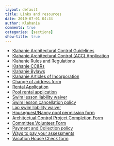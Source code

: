 ```yaml
---
layout: default
title: Links and resources
date: 2019-07-01 04:34
author: Klahanie
comments: true
categories: [sections]
show-title: true
---
```

* <a href="{{site.url}}files/Klahanie-Association-Architectural-Controls-2018.pdf">Klahanie Architectural Control Guidelines</a>
* <a href="{{site.url}}files/374142017Architectural-Controls_application.pdf">Klahanie Architectural Control (ACC) Application</a> 
* <a href="{{site.url}}files/Klahanie-Association-Rules-and-Regulations-2018.pdf">Klahanie Rules and Regulations</a>
* <a href="{{site.url}}files/Klahanie-Association-CCRs-2018.pdf">Klahanie CC&Rs</a>
* <a href="{{site.url}}files/Klahanie-Association-Bylaws-2018.pdf">Klahanie Bylaws</a>
* <a href="http://klahanie.com/wp-content/uploads/2019/05/Klahanie-Articles-of-Incorp.pdf">Klahanie Articles of Incorporation</a>
* <a href="{{site.url}}files/klahanie-association_change-of-address_2018-ver.pdf">Change of address form</a>
* <a href="{{site.url}}files/Rental-Letter.pdf">Rental Application</a>
* <a href="{{site.url}}files/801pool_rental_contract_2017.pdf">Pool rental application</a>
* <a href="{{site.url}}files/liability-waiver.pdf">Swim lesson liability waiver</a>
* <a href="{{site.url}}files/cancellation-policy.pdf">Swim lesson cancellation policy</a>
* <a href="{{site.url}}files/100632783684pool-_lap_swim_waiver.pdf">Lap swim liability waiver</a>
* <a href="{{site.url}}files/3741188675klahanie_houseguestnanny_permission_form_2018.pdf">Houseguest/Nanny pool permission form</a>
* <a href="{{site.url}}files//374187213project_completion_form.pdf">Architectual Control Project Completion Form</a>
* <a href="{{site.url}}files/9429141840klahanie-association_volunteering_2018-ver.pdf">Committee Volunteer Form</a>
* <a href="{{site.url}}files/assessment_payment_and_collection_policy.pdf">Payment and Collection policy</a>
* <a href="{{site.url}}files/9429173877klahanie-_association_ways_to_pay_your_association_assessments_2018.pdf">Ways to pay your assessments</a>
* <a href="{{site.url}}files/Vacation-House-Check-2018.pdf">Vacation House Check form</a>
